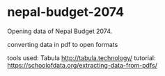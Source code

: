 # nepal-budget-2074
Opening data of Nepal Budget 2074.

converting data in pdf to open formats

tools used: Tabula http://tabula.technology/
tutorial: https://schoolofdata.org/extracting-data-from-pdfs/

